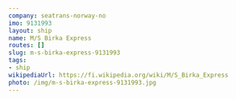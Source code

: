 ```yaml
---
company: seatrans-norway-no
imo: 9131993
layout: ship
name: M/S Birka Express
routes: []
slug: m-s-birka-express-9131993
tags:
- ship
wikipediaUrl: https://fi.wikipedia.org/wiki/M/S_Birka_Express
photo: /img/m-s-birka-express-9131993.jpg
---
```


